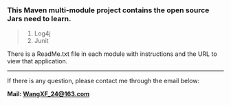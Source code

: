 ### This Maven multi-module project contains the open source Jars need to learn.
> 
>1. Log4j
>2. Junit

There is a ReadMe.txt file in each module with instructions 
and the URL to view that application.

*****
If there is any question, please contact me through the email below:
> 
> 
**Mail: <WangXF_24@163.com>**
